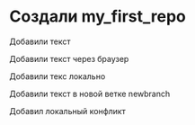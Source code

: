 ﻿# Создали my_first_repo

Добавили текст

Добавили текст через браузер

Добавили текс локально

Добавили текст в новой ветке newbranch

Добавил локальный конфликт